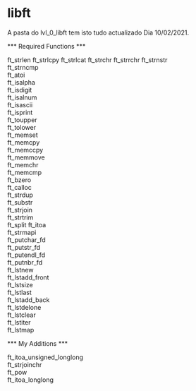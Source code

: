 # libft


A pasta do lvl_0_libft tem isto tudo actualizado
Dia 10/02/2021.


*** Required Functions ***

ft_strlen
ft_strlcpy
ft_strlcat
ft_strchr
ft_strrchr
ft_strnstr					
ft_strncmp	
ft_atoi					
ft_isalpha			
ft_isdigit				
ft_isalnum				
ft_isascii					
ft_isprint					
ft_toupper			
ft_tolower				
ft_memset				
ft_memcpy			
ft_memccpy		
ft_memmove				
ft_memchr			
ft_memcmp				 
ft_bzero				
ft_calloc			
ft_strdup					  
ft_substr			
ft_strjoin				
ft_strtrim		
ft_split
ft_itoa						
ft_strmapi			
ft_putchar_fd		
ft_putstr_fd		
ft_putendl_fd		
ft_putnbr_fd		
ft_lstnew				
ft_lstadd_front		
ft_lstsize			
ft_lstlast			
ft_lstadd_back	
ft_lstdelone		
ft_lstclear			
ft_lstiter				
ft_lstmap		

*** My Additions ***

ft_itoa_unsigned_longlong	  
ft_strjoinchr				       
ft_pow						         
ft_itoa_longlong			 
